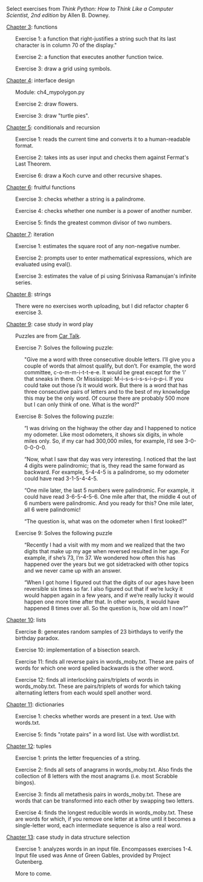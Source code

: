 Select exercises from <i>Think Python: How to Think Like a Computer Scientist, 2nd edition</i> by Allen B. Downey. 

<a href="https://greenteapress.com/thinkpython2/html/thinkpython2004.html">Chapter 3</a>: functions
<ul>Exercise 1: a function that right-justifies a string such that its last character is in column 70 of the display."</ul>
<ul>Exercise 2: a function that executes another function twice.</ul>
<ul>Exercise 3: draw a grid using symbols.</ul>

<a href="https://greenteapress.com/thinkpython2/html/thinkpython2005.html">Chapter 4</a>: interface design
<ul>Module: ch4_mypolygon.py</ul>
<ul>Exercise 2: draw flowers.</ul>
<ul>Exercise 3: draw "turtle pies".</ul>

<a href="https://greenteapress.com/thinkpython2/html/thinkpython2006.html">Chapter 5</a>: conditionals and recursion
<ul>Exercise 1: reads the current time and converts it to a human-readable format.</ul>
<ul>Exercise 2: takes ints as user input and checks them against Fermat's Last Theorem.</ul>
<ul>Exercise 6: draw a Koch curve and other recursive shapes.</ul>

<a href="https://greenteapress.com/thinkpython2/html/thinkpython2007.html">Chapter 6</a>: fruitful functions
<ul>Exercise 3: checks whether a string is a palindrome.</ul>
<ul>Exercise 4: checks whether one number is a power of another number.</ul>
<ul>Exercise 5: finds the greatest common divisor of two numbers.</ul>

<a href="https://greenteapress.com/thinkpython2/html/thinkpython2008.html">Chapter 7</a>: iteration
<ul>Exercise 1: estimates the square root of any non-negative number.</ul>
<ul>Exercise 2: prompts user to enter mathematical expressions, which are evaluated using eval().</ul>
<ul>Exercise 3: estimates the value of pi using Srinivasa Ramanujan's infinite series.</ul>

<a href="https://greenteapress.com/thinkpython2/html/thinkpython2009.html">Chapter 8</a>: strings
<ul>There were no exercises worth uploading, but I did refactor chapter 6 exercise 3.</ul>

<a href="https://greenteapress.com/thinkpython2/html/thinkpython2010.html">Chapter 9</a>: case study in word play
<ul>Puzzles are from <a href="https://www.cartalk.com/radio/puzzler">Car Talk</a>.</ul>
<ul>Exercise 7: Solves the following puzzle:</ul>
<ul><ul>"Give me a word with three consecutive double letters. I’ll give you a couple of words that almost qualify, but don’t. For example, the word committee, c-o-m-m-i-t-t-e-e. It would be great except for the ‘i’ that sneaks in there. Or Mississippi: M-i-s-s-i-s-s-i-p-p-i. If you could take out those i’s it would work. But there is a word that has three consecutive pairs of letters and to the best of my knowledge this may be the only word. Of course there are probably 500 more but I can only think of one. What is the word?"</ul></ul>
<ul>Exercise 8: Solves the following puzzle:</ul>
<ul><ul>“I was driving on the highway the other day and I happened to notice my odometer. Like most odometers, it shows six digits, in whole miles only. So, if my car had 300,000 miles, for example, I’d see 3-0-0-0-0-0.

  “Now, what I saw that day was very interesting. I noticed that the last 4 digits were palindromic; that is, they read the same forward as backward. For example, 5-4-4-5 is a palindrome, so my odometer could have read 3-1-5-4-4-5.

“One mile later, the last 5 numbers were palindromic. For example, it could have read 3-6-5-4-5-6. One mile after that, the middle 4 out of 6 numbers were palindromic. And you ready for this? One mile later, all 6 were palindromic!

“The question is, what was on the odometer when I first looked?”</ul></ul>
<ul>Exercise 9: Solves the following puzzle</ul>
<ul><ul>“Recently I had a visit with my mom and we realized that the two digits that make up my age when reversed resulted in her age. For example, if she’s 73, I’m 37. We wondered how often this has happened over the years but we got sidetracked with other topics and we never came up with an answer.

  “When I got home I figured out that the digits of our ages have been reversible six times so far. I also figured out that if we’re lucky it would happen again in a few years, and if we’re really lucky it would happen one more time after that. In other words, it would have happened 8 times over all. So the question is, how old am I now?”</ul></ul>

<a href="https://greenteapress.com/thinkpython2/html/thinkpython2011.html">Chapter 10</a>: lists
<ul>Exercise 8: generates random samples of 23 birthdays to verify the birthday paradox.</ul>
<ul>Exercise 10: implementation of a bisection search.</ul>
<ul>Exercise 11: finds all reverse pairs in words_moby.txt. These are pairs of words for which one word spelled backwards is the other word.</ul>
<ul>Exercise 12: finds all interlocking pairs/triplets of words in words_moby.txt. These are pairs/triplets of words for which taking alternating letters from each would spell another word.</ul>

<a href="https://greenteapress.com/thinkpython2/html/thinkpython2012.html">Chapter 11</a>: dictionaries
<ul>Exercise 1: checks whether words are present in a text. Use with words.txt.</ul>
<ul>Exercise 5: finds "rotate pairs" in a word list. Use with wordlist.txt.</ul>

<a href="https://greenteapress.com/thinkpython2/html/thinkpython2013.html">Chapter 12</a>: tuples
<ul>Exercise 1: prints the letter frequencies of a string.</ul>
<ul>Exercise 2: finds all sets of anagrams in words_moby.txt. Also finds the collection of 8 letters with the most anagrams (i.e. most Scrabble bingos).</ul>
<ul>Exercise 3: finds all metathesis pairs in words_moby.txt. These are words that can be transformed into each other by swapping two letters.</ul>
<ul>Exercise 4: finds the longest reducible words in words_moby.txt. These are words for which, if you remove one letter at a time until it becomes a single-letter word, each intermediate sequence is also a real word.</ul>

<a href="https://greenteapress.com/thinkpython2/html/thinkpython2014.html">Chapter 13</a>: case study in data structure selection
<ul>Exercise 1: analyzes words in an input file. Encompasses exercises 1-4. Input file used was Anne of Green Gables, provided by Project Gutenberg.</ul>
<ul>More to come.</ul>
